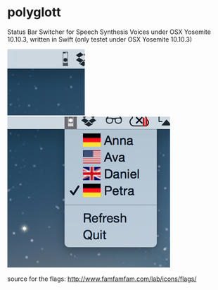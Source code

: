 # polyglott
Status Bar Switcher for Speech Synthesis Voices under OSX Yosemite 10.10.3, written in Swift
(only testet under OSX Yosemite 10.10.3)

![pic1](/readme_img/pic1.png)
![pic2](/readme_img/pic2.png)

source for the flags: http://www.famfamfam.com/lab/icons/flags/
